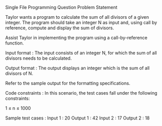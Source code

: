 Single File Programming Question
Problem Statement



Taylor wants a program to calculate the sum of all divisors of a given integer. The program should take an integer N as input and, using call by reference, compute and display the sum of divisors. 



Assist Taylor in implementing the program using a call-by-reference function.

Input format :
The input consists of an integer N, for which the sum of all divisors needs to be calculated.

Output format :
The output displays an integer which is the sum of all divisors of N.



Refer to the sample output for the formatting specifications.

Code constraints :
In this scenario, the test cases fall under the following constraints:

1 ≤ n ≤ 1000

Sample test cases :
Input 1 :
20
Output 1 :
42
Input 2 :
17
Output 2 :
18